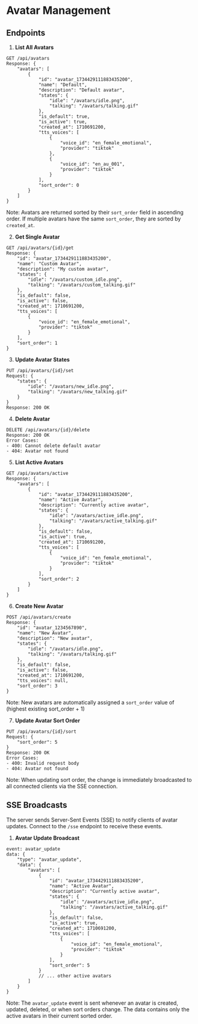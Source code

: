 # Avatar Management

## Endpoints

1. **List All Avatars**
```http
GET /api/avatars
Response: {
    "avatars": [
        {
            "id": "avatar_1734429111883435200",
            "name": "Default",
            "description": "Default avatar",
            "states": {
                "idle": "/avatars/idle.png",
                "talking": "/avatars/talking.gif"
            },
            "is_default": true,
            "is_active": true,
            "created_at": 1710691200,
            "tts_voices": [
                {
                    "voice_id": "en_female_emotional",
                    "provider": "tiktok"
                },
                {
                    "voice_id": "en_au_001",
                    "provider": "tiktok"
                }
            ],
            "sort_order": 0
        }
    ]
}
```
Note: Avatars are returned sorted by their `sort_order` field in ascending order. If multiple avatars have the same `sort_order`, they are sorted by `created_at`.

2. **Get Single Avatar**
```http
GET /api/avatars/{id}/get
Response: {
    "id": "avatar_1734429111883435200",
    "name": "Custom Avatar",
    "description": "My custom avatar",
    "states": {
        "idle": "/avatars/custom_idle.png",
        "talking": "/avatars/custom_talking.gif"
    },
    "is_default": false,
    "is_active": false,
    "created_at": 1710691200,
    "tts_voices": [
        {
            "voice_id": "en_female_emotional",
            "provider": "tiktok"
        }
    ],
    "sort_order": 1
}
```

3. **Update Avatar States**
```http
PUT /api/avatars/{id}/set
Request: {
    "states": {
        "idle": "/avatars/new_idle.png",
        "talking": "/avatars/new_talking.gif"
    }
}
Response: 200 OK
```

4. **Delete Avatar**
```http
DELETE /api/avatars/{id}/delete
Response: 200 OK
Error Cases:
- 400: Cannot delete default avatar
- 404: Avatar not found
```

5. **List Active Avatars**
```http
GET /api/avatars/active
Response: {
    "avatars": [
        {
            "id": "avatar_1734429111883435200",
            "name": "Active Avatar",
            "description": "Currently active avatar",
            "states": {
                "idle": "/avatars/active_idle.png",
                "talking": "/avatars/active_talking.gif"
            },
            "is_default": false,
            "is_active": true,
            "created_at": 1710691200,
            "tts_voices": [
                {
                    "voice_id": "en_female_emotional",
                    "provider": "tiktok"
                }
            ],
            "sort_order": 2
        }
    ]
}
```

6. **Create New Avatar**
```http
POST /api/avatars/create
Response: {
    "id": "avatar_1234567890",
    "name": "New Avatar",
    "description": "New avatar",
    "states": {
        "idle": "/avatars/idle.png",
        "talking": "/avatars/talking.gif"
    },
    "is_default": false,
    "is_active": false,
    "created_at": 1710691200,
    "tts_voices": null,
    "sort_order": 3
}
```
Note: New avatars are automatically assigned a `sort_order` value of (highest existing sort_order + 1)

7. **Update Avatar Sort Order**
```http
PUT /api/avatars/{id}/sort
Request: {
    "sort_order": 5
}
Response: 200 OK
Error Cases:
- 400: Invalid request body
- 404: Avatar not found
```
Note: When updating sort order, the change is immediately broadcasted to all connected clients via the SSE connection.

## SSE Broadcasts

The server sends Server-Sent Events (SSE) to notify clients of avatar updates. Connect to the `/sse` endpoint to receive these events.

1. **Avatar Update Broadcast**
```http
event: avatar_update
data: {
    "type": "avatar_update",
    "data": {
        "avatars": [
            {
                "id": "avatar_1734429111883435200",
                "name": "Active Avatar",
                "description": "Currently active avatar",
                "states": {
                    "idle": "/avatars/active_idle.png",
                    "talking": "/avatars/active_talking.gif"
                },
                "is_default": false,
                "is_active": true,
                "created_at": 1710691200,
                "tts_voices": [
                    {
                        "voice_id": "en_female_emotional",
                        "provider": "tiktok"
                    }
                ],
                "sort_order": 5
            }
            // ... other active avatars
        ]
    }
}
```
Note: The `avatar_update` event is sent whenever an avatar is created, updated, deleted, or when sort orders change. The data contains only the active avatars in their current sorted order.
``` 